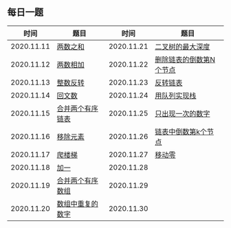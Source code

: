 ## 每日一题


时间|题目|时间|题目
---|--- | --- |---
2020.11.11| [两数之和](https://leetcode-cn.com/problems/two-sum/) |2020.11.21| [二叉树的最大深度](https://leetcode-cn.com/problems/maximum-depth-of-binary-tree/)
2020.11.12| [两数相加](https://leetcode-cn.com/problems/add-two-numbers/) |2020.11.22|[删除链表的倒数第N个节点](https://leetcode-cn.com/problems/remove-nth-node-from-end-of-list/)
2020.11.13| [整数反转](https://leetcode-cn.com/problems/reverse-integer/) |2020.11.23|[反转链表](https://leetcode-cn.com/problems/reverse-linked-list/)
2020.11.14| [回文数](https://leetcode-cn.com/problems/palindrome-number/) |2020.11.24|[用队列实现栈](https://leetcode-cn.com/problems/implement-stack-using-queues/)
2020.11.15| [合并两个有序链表](https://leetcode-cn.com/problems/merge-two-sorted-lists/) |2020.11.25|[只出现一次的数字](https://leetcode-cn.com/problems/single-number/)
2020.11.16| [移除元素](https://leetcode-cn.com/problems/remove-element/) |2020.11.26|[链表中倒数第k个节点](https://leetcode-cn.com/problems/lian-biao-zhong-dao-shu-di-kge-jie-dian-lcof/)
2020.11.17| [爬楼梯](https://leetcode-cn.com/problems/climbing-stairs/) |2020.11.27|[移动零](https://leetcode-cn.com/problems/move-zeroes/)
2020.11.18| [加一](https://leetcode-cn.com/problems/plus-one/) |2020.11.28|
2020.11.19| [合并两个有序数组](https://leetcode-cn.com/problems/merge-sorted-array/) |2020.11.29|
2020.11.20| [数组中重复的数字](https://leetcode-cn.com/problems/shu-zu-zhong-zhong-fu-de-shu-zi-lcof/) |2020.11.30|